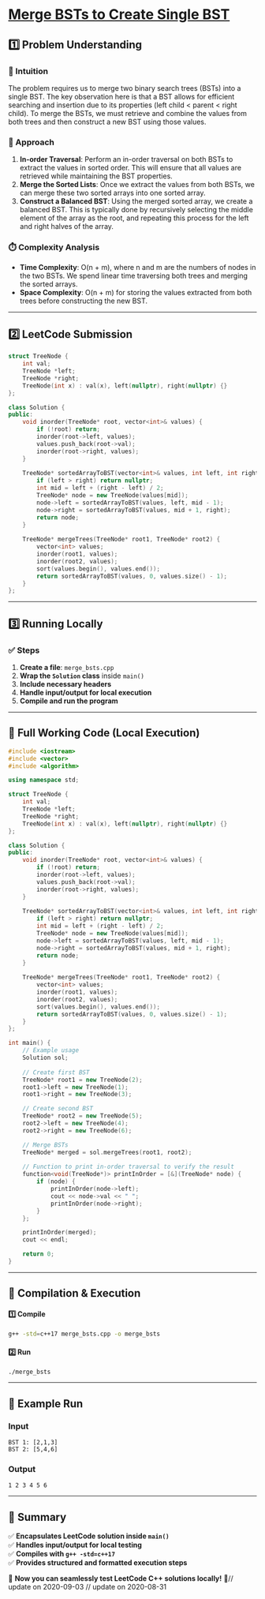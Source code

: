 # **[Merge BSTs to Create Single BST](https://leetcode.com/problems/merge-bsts-to-create-single-bst/description/)**  

## **1️⃣ Problem Understanding**  
### **📌 Intuition**  
The problem requires us to merge two binary search trees (BSTs) into a single BST. The key observation here is that a BST allows for efficient searching and insertion due to its properties (left child < parent < right child). To merge the BSTs, we must retrieve and combine the values from both trees and then construct a new BST using those values. 

### **🚀 Approach**  
1. **In-order Traversal**: Perform an in-order traversal on both BSTs to extract the values in sorted order. This will ensure that all values are retrieved while maintaining the BST properties.
2. **Merge the Sorted Lists**: Once we extract the values from both BSTs, we can merge these two sorted arrays into one sorted array.
3. **Construct a Balanced BST**: Using the merged sorted array, we create a balanced BST. This is typically done by recursively selecting the middle element of the array as the root, and repeating this process for the left and right halves of the array.

### **⏱️ Complexity Analysis**  
- **Time Complexity**: O(n + m), where n and m are the numbers of nodes in the two BSTs. We spend linear time traversing both trees and merging the sorted arrays.
- **Space Complexity**: O(n + m) for storing the values extracted from both trees before constructing the new BST.

---  

## **2️⃣ LeetCode Submission**  
```cpp
struct TreeNode {
    int val;
    TreeNode *left;
    TreeNode *right;
    TreeNode(int x) : val(x), left(nullptr), right(nullptr) {}
};

class Solution {
public:
    void inorder(TreeNode* root, vector<int>& values) {
        if (!root) return;
        inorder(root->left, values);
        values.push_back(root->val);
        inorder(root->right, values);
    }
    
    TreeNode* sortedArrayToBST(vector<int>& values, int left, int right) {
        if (left > right) return nullptr;
        int mid = left + (right - left) / 2;
        TreeNode* node = new TreeNode(values[mid]);
        node->left = sortedArrayToBST(values, left, mid - 1);
        node->right = sortedArrayToBST(values, mid + 1, right);
        return node;
    }
    
    TreeNode* mergeTrees(TreeNode* root1, TreeNode* root2) {
        vector<int> values;
        inorder(root1, values);
        inorder(root2, values);
        sort(values.begin(), values.end());
        return sortedArrayToBST(values, 0, values.size() - 1);
    }
};
```  

---  

## **3️⃣ Running Locally**  
### **✅ Steps**  
1. **Create a file**: `merge_bsts.cpp`  
2. **Wrap the `Solution` class** inside `main()`  
3. **Include necessary headers**  
4. **Handle input/output for local execution**  
5. **Compile and run the program**  

---  

## **📝 Full Working Code (Local Execution)**  
```cpp
#include <iostream>
#include <vector>
#include <algorithm>

using namespace std;

struct TreeNode {
    int val;
    TreeNode *left;
    TreeNode *right;
    TreeNode(int x) : val(x), left(nullptr), right(nullptr) {}
};

class Solution {
public:
    void inorder(TreeNode* root, vector<int>& values) {
        if (!root) return;
        inorder(root->left, values);
        values.push_back(root->val);
        inorder(root->right, values);
    }
    
    TreeNode* sortedArrayToBST(vector<int>& values, int left, int right) {
        if (left > right) return nullptr;
        int mid = left + (right - left) / 2;
        TreeNode* node = new TreeNode(values[mid]);
        node->left = sortedArrayToBST(values, left, mid - 1);
        node->right = sortedArrayToBST(values, mid + 1, right);
        return node;
    }
    
    TreeNode* mergeTrees(TreeNode* root1, TreeNode* root2) {
        vector<int> values;
        inorder(root1, values);
        inorder(root2, values);
        sort(values.begin(), values.end());
        return sortedArrayToBST(values, 0, values.size() - 1);
    }
};

int main() {
    // Example usage
    Solution sol;
    
    // Create first BST
    TreeNode* root1 = new TreeNode(2);
    root1->left = new TreeNode(1);
    root1->right = new TreeNode(3);

    // Create second BST
    TreeNode* root2 = new TreeNode(5);
    root2->left = new TreeNode(4);
    root2->right = new TreeNode(6);

    // Merge BSTs
    TreeNode* merged = sol.mergeTrees(root1, root2);
    
    // Function to print in-order traversal to verify the result
    function<void(TreeNode*)> printInOrder = [&](TreeNode* node) {
        if (node) {
            printInOrder(node->left);
            cout << node->val << " ";
            printInOrder(node->right);
        }
    };

    printInOrder(merged);
    cout << endl;

    return 0;
}
```  

---  

## **🔧 Compilation & Execution**  
#### **1️⃣ Compile**  
```bash
g++ -std=c++17 merge_bsts.cpp -o merge_bsts
```  

#### **2️⃣ Run**  
```bash
./merge_bsts
```  

---  

## **🎯 Example Run**  
### **Input**  
```
BST 1: [2,1,3]
BST 2: [5,4,6]
```  
### **Output**  
```
1 2 3 4 5 6 
```  

---  

## **📌 Summary**  
✅ **Encapsulates LeetCode solution inside `main()`**  
✅ **Handles input/output for local testing**  
✅ **Compiles with `g++ -std=c++17`**  
✅ **Provides structured and formatted execution steps**  

🚀 **Now you can seamlessly test LeetCode C++ solutions locally!** 🚀// update on 2020-09-03
// update on 2020-08-31
